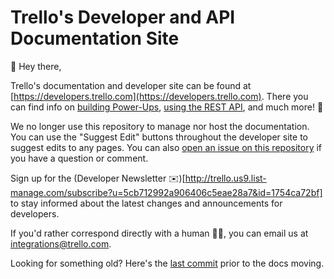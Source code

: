 # Trello's Developer and API Documentation Site

👋 Hey there,

Trello's documentation and developer site can be found at [https://developers.trello.com](https://developers.trello.com). There you can find info on [building Power-Ups](http://developers.trello.com/power-ups/), [using the REST API](https://developers.trello.com/reference/#introduction), and much more! 🎉

We no longer use this repository to manage nor host the documentation. You can use the "Suggest Edit" buttons throughout the developer site to suggest edits to any pages. You can also [open an issue on this repository](https://github.com/trello/api-docs/issues) if you have a question or comment.

Sign up for the (Developer Newsletter ✉️)[http://trello.us9.list-manage.com/subscribe?u=5cb712992a906406c5eae28a7&id=1754ca72bf] to stay informed about the latest changes and announcements for developers.

If you'd rather correspond directly with a human 🙆‍♂️, you can email us at [integrations@trello.com](mailto:integrations@trello.com). 

Looking for something old? Here's the [last commit](https://github.com/trello/api-docs/commit/b82e22044993924853f82709f06d67bc3b3863a2) prior to the docs moving.